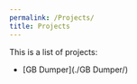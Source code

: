 ```yaml
---
permalink: /Projects/
title: Projects
---
```

This is a list of projects:
* [GB Dumper](./GB Dumper/)
